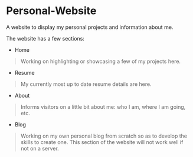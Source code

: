 # Personal-Website

A website to display my personal projects and information about me.

The website has a few sections:

* Home
> Working on highlighting or showcasing a few of my projects here.
* Resume
> My currently most up to date resume details are here.    
* About
> Informs visitors on a little bit about me: who I am, where I am going, etc.   
* Blog
>Working on my own personal blog from scratch so as to develop the skills to create one. This section of the website will not work well if not on a server.
